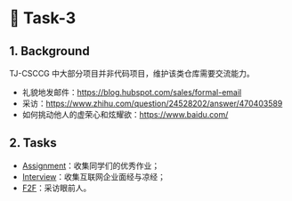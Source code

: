# :rocket: Task-3

## 1. Background

TJ-CSCCG 中大部分项目并非代码项目，维护该类仓库需要交流能力。

* 礼貌地发邮件：https://blog.hubspot.com/sales/formal-email
* 采访：https://www.zhihu.com/question/24528202/answer/470403589
* 如何挑动他人的虚荣心和炫耀欲：https://www.baidu.com/

## 2. Tasks

* [Assignment](https://github.com/TJ-CSCCG/TJCS-Assignment)：收集同学们的优秀作业；
* [Interview](https://github.com/TJ-CSCCG/TJCS-Interview)：收集互联网企业面经与凉经；
* [F2F](https://github.com/TJ-CSCCG/TJCS-F2F)：采访眼前人。
